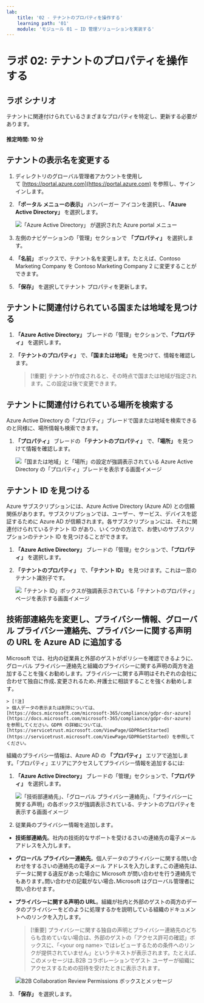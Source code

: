 ```yaml
---
lab:
    title: '02 - テナントのプロパティを操作する'
    learning path: '01'
    module: 'モジュール 01 – ID 管理ソリューションを実装する'
---
```


# ラボ 02: テナントのプロパティを操作する

## ラボ シナリオ

テナントに関連付けられているさまざまなプロパティを特定し、更新する必要があります。

#### 推定時間: 10 分

## テナントの表示名を変更する

1. ディレクトリのグローバル管理者アカウントを使用して [https://portal.azure.com](https://portal.azure.com) を参照し、サインインします。

1. **「ポータル メニューの表示」** ハンバーガー アイコンを選択し、**「Azure Active Directory」** を選択します。

    ![「Azure Active Directory」 が選択された Azure portal メニュー](./media/azure-portal-menu-aad.png)

1. 左側のナビゲーションの「管理」セクションで **「プロパティ」** を選択します。

1. **「名前」** ボックスで、テナント名を変更します。たとえば、Contoso Marketing Company を Contoso Marketing Company 2 に変更することができます。

1. **「保存」** を選択してテナント プロパティを更新します。

## テナントに関連付けられている国または地域を見つける

1. **「Azure Active Directory」** ブレードの「管理」セクションで、**「プロパティ」** を選択します。

1. **「テナントのプロパティ」** で、**「国または地域」** を見つけて、情報を確認します。

    > [!重要]
    > テナントが作成されると、その時点で国または地域が指定されます。この設定は後で変更できます。

## テナントに関連付けられている場所を検索する

Azure Active Directory の「プロパティ」ブレードで国または地域を検索できるのと同様に、場所情報も検索できます。

1. **「プロパティ」** ブレードの **「テナントのプロパティ」** で、**「場所」** を見つけて情報を確認します。

    ![「国または地域」と「場所」の設定が強調表示されている Azure Active Directory の「プロパティ」ブレードを表示する画面イメージ](./media/azure-active-directory-properties-country-location.png)

## テナント ID を見つける

Azure サブスクリプションには、Azure Active Directory (Azure AD) との信頼関係があります。サブスクリプションでは、ユーザー、サービス、デバイスを認証するために Azure AD が信頼されます。各サブスクリプションには、それに関連付けられているテナント ID があり、いくつかの方法で、お使いのサブスクリプションのテナント ID を見つけることができます。

1. **「Azure Active Directory」** ブレードの「管理」セクションで、**「プロパティ」** を選択します。

1. **「テナントのプロパティ」** で、**「テナント ID」** を見つけます。これは一意のテナント識別子です。

    ![「テナント ID」ボックスが強調表示されている「テナントのプロパティ」ページを表示する画面イメージ](./media/portal-tenant-id.png)

## 技術部連絡先を変更し、プライバシー情報、グローバル プライバシー連絡先、プライバシーに関する声明の URL を Azure AD に追加する

Microsoft では、社内の従業員と外部のゲストがポリシーを確認できるように、グローバル プライバシー連絡先と組織のプライバシーに関する声明の両方を追加することを強くお勧めします。プライバシーに関する声明はそれぞれの会社に合わせて独自に作成､変更されるため､弁護士に相談することを強くお勧めします｡

    > [!注]
    > 個人データの表示または削除については、[https://docs.microsoft.com/microsoft-365/compliance/gdpr-dsr-azure](https://docs.microsoft.com/microsoft-365/compliance/gdpr-dsr-azure) を参照してください。GDPR の詳細については、[https://servicetrust.microsoft.com/ViewPage/GDPRGetStarted](https://servicetrust.microsoft.com/ViewPage/GDPRGetStarted) を参照してください。

組織のプライバシー情報は、Azure AD の **「プロパティ」** エリアで追加します。「プロパティ」エリアにアクセスしてプライバシー情報を追加するには:

1. **「Azure Active Directory」** ブレードの「管理」セクションで、**「プロパティ」** を選択します。

    ![「技術部連絡先」、「グローバル プライバシー連絡先」、「プライバシーに関する声明」の各ボックスが強調表示されている、テナントのプロパティを表示する画面イメージ](./media/properties-area.png)

1. 従業員のプライバシー情報を追加します｡

- **技術部連絡先**。社内の技術的なサポートを受けるさいの連絡先の電子メール アドレスを入力します｡

- **グローバル プライバシー連絡先**。個人データのプライバシーに関する問い合わせをするさいの連絡先の電子メール アドレスを入力します｡この連絡先は､データに関する違反があった場合に Microsoft が問い合わせを行う連絡先でもあります｡問い合わせの記載がない場合､Microsoft はグローバル管理者に問い合わせます｡

- **プライバシーに関する声明の URL**。組織が社内と外部のゲストの両方のデータのプライバシーをどのように処理するかを説明している組織のドキュメントへのリンクを入力します。

    > [!重要]
    > プライバシーに関する独自の声明とプライバシー連絡先のどちらも含めていない場合は、外部のゲストの「アクセス許可の確認」ボックスに、「\<your org name\> ではレビューするための条件へのリンクが提供されていません」というテキストが表示されます。たとえば､このメッセージは､B2B コラボレーションでゲスト ユーザーが組織にアクセスするための招待を受けたときに表示されます｡

    ![B2B Collaboration Review Permissions ボックスとメッセージ](./media/active-directory-no-privacy-statement-or-contact.png)

3. **「保存」** を選択します。

